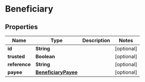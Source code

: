 
# Beneficiary

## Properties
Name | Type | Description | Notes
------------ | ------------- | ------------- | -------------
**id** | **String** |  |  [optional]
**trusted** | **Boolean** |  |  [optional]
**reference** | **String** |  |  [optional]
**payee** | [**BeneficiaryPayee**](BeneficiaryPayee.md) |  |  [optional]



